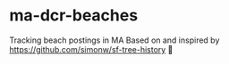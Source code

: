 # ma-dcr-beaches
Tracking beach postings in MA
Based on and inspired by https://github.com/simonw/sf-tree-history 🙌
